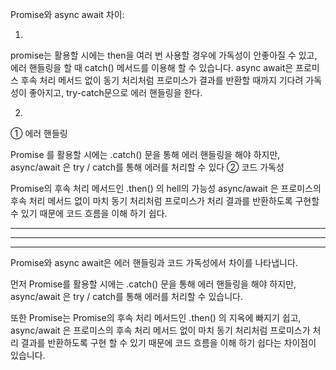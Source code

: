 Promise와 async await 차이:     

1.   
promise는 활용할 시에는 then을 여러 번 사용할 경우에 가독성이 안좋아질 수 있고, 에러 핸들링을 할 때 catch() 메서드를 이용해 할 수 있습니다. 
async await은 프로미스 후속 처리 메서드 없이 동기 처리처럼 프로미스가 결과를 반환할 때까지 기다려 가독성이 좋아지고, try-catch문으로 에러 핸들링을 한다.    



2.   
① 에러 핸들링

Promise 를 활용할 시에는 .catch() 문을 통해 에러 핸들링을 해야 하지만,
async/await 은 try / catch를 통해 에러를 처리할 수 있다
② 코드 가독성

Promise의 후속 처리 메서드인 .then() 의 hell의 가능성
async/await 은 프로미스의 후속 처리 메서드 없이 마치 동기 처리처럼 프로미스가 처리 결과를 반환하도록 구현할 수 있기 때문에 코드 흐름을 이해 하기 쉽다.


---
---
---   
   
Promise와 async await은 에러 핸들링과 코드 가독성에서 차이를 나타냅니다.

먼저 Promise를 활용할 시에는 .catch() 문을 통해 에러 핸들링을 해야 하지만,
async/await 은 try / catch를 통해 에러를 처리할 수 있습니다.

또한 Promise는 Promise의 후속 처리 메서드인 .then() 의 지옥에 빠지기 쉽고,
async/await 은 프로미스의 후속 처리 메서드 없이 마치 동기 처리처럼 프로미스가 처리 결과를 반환하도록 구현 할 수 있기 때문에 코드 흐름을 이해 하기 쉽다는 차이점이 있습니다.

